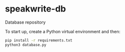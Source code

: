 # speakwrite-db
Database repository

To start up, create a Python virtual environment and then:
```bash
pip install -r requirements.txt
python3 database.py